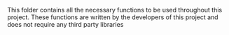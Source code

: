 This folder contains all the necessary functions to be used throughout this project.
These functions are written by the developers of this project and does not require any third party libraries
